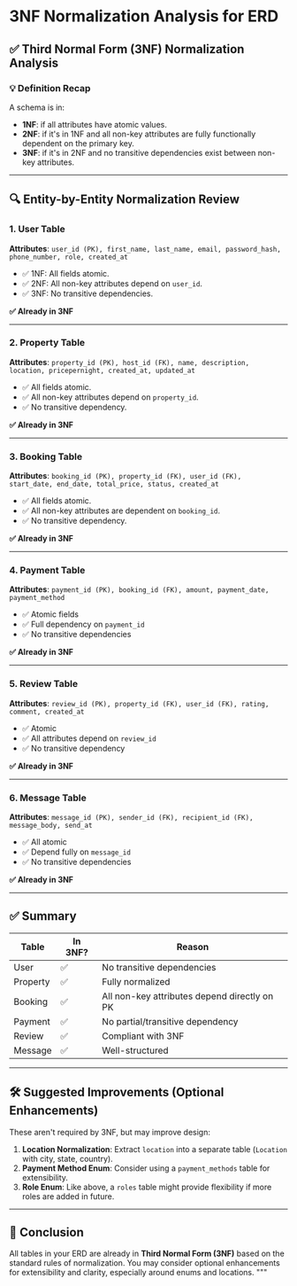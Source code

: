 # 3NF Normalization Analysis for ERD

## ✅ Third Normal Form (3NF) Normalization Analysis

### 💡 Definition Recap

A schema is in:

- **1NF**: if all attributes have atomic values.
- **2NF**: if it's in 1NF and all non-key attributes are fully functionally dependent on the primary key.
- **3NF**: if it's in 2NF and no transitive dependencies exist between non-key attributes.

---

## 🔍 Entity-by-Entity Normalization Review

### 1. User Table

**Attributes**: `user_id (PK), first_name, last_name, email, password_hash, phone_number, role, created_at`

- ✅ 1NF: All fields atomic.
- ✅ 2NF: All non-key attributes depend on `user_id`.
- ✅ 3NF: No transitive dependencies.

**✅ Already in 3NF**

---

### 2. Property Table

**Attributes**: `property_id (PK), host_id (FK), name, description, location, pricepernight, created_at, updated_at`

- ✅ All fields atomic.
- ✅ All non-key attributes depend on `property_id`.
- ✅ No transitive dependency.

**✅ Already in 3NF**

---

### 3. Booking Table

**Attributes**: `booking_id (PK), property_id (FK), user_id (FK), start_date, end_date, total_price, status, created_at`

- ✅ All fields atomic.
- ✅ All non-key attributes are dependent on `booking_id`.
- ✅ No transitive dependency.

**✅ Already in 3NF**

---

### 4. Payment Table

**Attributes**: `payment_id (PK), booking_id (FK), amount, payment_date, payment_method`

- ✅ Atomic fields
- ✅ Full dependency on `payment_id`
- ✅ No transitive dependencies

**✅ Already in 3NF**

---

### 5. Review Table

**Attributes**: `review_id (PK), property_id (FK), user_id (FK), rating, comment, created_at`

- ✅ Atomic
- ✅ All attributes depend on `review_id`
- ✅ No transitive dependency

**✅ Already in 3NF**

---

### 6. Message Table

**Attributes**: `message_id (PK), sender_id (FK), recipient_id (FK), message_body, send_at`

- ✅ All atomic
- ✅ Depend fully on `message_id`
- ✅ No transitive dependencies

**✅ Already in 3NF**

---

## ✅ Summary

| Table    | In 3NF? | Reason                                       |
| -------- | ------- | -------------------------------------------- |
| User     | ✅      | No transitive dependencies                   |
| Property | ✅      | Fully normalized                             |
| Booking  | ✅      | All non-key attributes depend directly on PK |
| Payment  | ✅      | No partial/transitive dependency             |
| Review   | ✅      | Compliant with 3NF                           |
| Message  | ✅      | Well-structured                              |

---

## 🛠 Suggested Improvements (Optional Enhancements)

These aren't required by 3NF, but may improve design:

1. **Location Normalization**: Extract `location` into a separate table (`Location` with city, state, country).
2. **Payment Method Enum**: Consider using a `payment_methods` table for extensibility.
3. **Role Enum**: Like above, a `roles` table might provide flexibility if more roles are added in future.

---

## 📄 Conclusion

All tables in your ERD are already in **Third Normal Form (3NF)** based on the standard rules of normalization. You may consider optional enhancements for extensibility and clarity, especially around enums and locations.
"""
